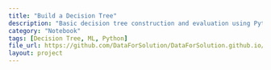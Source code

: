 ```yaml
---
title: "Build a Decision Tree"
description: "Basic decision tree construction and evaluation using Python libraries."
category: "Notebook"
tags: [Decision Tree, ML, Python]
file_url: https://github.com/DataForSolution/DataForSolution.github.io/blob/main/projects/Build%20a%20decision%20tree.ipynb
layout: project
---
```

